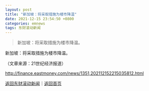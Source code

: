 ```yaml
---
layout: post
title: "新加坡：将采取措施为楼市降温"
date: 2021-12-15 23:54:50 +0800
categories: emnews
tags: 东财滚动新闻
---
```

> 新加坡：将采取措施为楼市降温。

<p>新加坡：将采取措施为楼市降温。</p><p class="em_media">（文章来源：21世纪经济报道）</p>

<http://finance.eastmoney.com/news/1351,202112152215035812.html>

[返回东财滚动新闻](//finews.withounder.com/emnews/)｜[返回首页](//finews.withounder.com/)